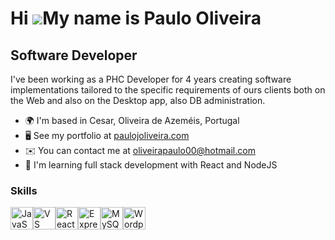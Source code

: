 Hi ![](https://user-images.githubusercontent.com/18350557/176309783-0785949b-9127-417c-8b55-ab5a4333674e.gif)My name is Paulo Oliveira
======================================================================================================================================

Software Developer
------------------

I've been working as a PHC Developer for 4 years creating software implementations tailored to the specific requirements of ours clients both on the Web and also on the Desktop app, also DB administration.

*   🌍  I'm based in Cesar, Oliveira de Azeméis, Portugal
*   🖥️  See my portfolio at [paulojoliveira.com](http://paulojoliveira.com)
*   ✉️  You can contact me at [oliveirapaulo00@hotmail.com](mailto:oliveirapaulo00@hotmail.com)
*   🧠  I'm learning full stack development with React and NodeJS

### Skills 
<p align="left">
<a href="https://developer.mozilla.org/en-US/docs/Web/JavaScript" target="_blank" rel="noreferrer"><img src="https://raw.githubusercontent.com/danielcranney/readme-generator/main/public/icons/skills/javascript-colored.svg" width="36" height="36" alt="JavaScript" /></a><a href="https://code.visualstudio.com/" target="_blank" rel="noreferrer"><img src="https://raw.githubusercontent.com/danielcranney/readme-generator/main/public/icons/skills/visualstudiocode.svg" width="36" height="36" alt="VS Code" /></a><a href="https://reactjs.org/" target="_blank" rel="noreferrer"><img src="https://raw.githubusercontent.com/danielcranney/readme-generator/main/public/icons/skills/react-colored.svg" width="36" height="36" alt="React" /></a><a href="https://expressjs.com/" target="_blank" rel="noreferrer"><img src="https://raw.githubusercontent.com/danielcranney/readme-generator/main/public/icons/skills/express-colored.svg" width="36" height="36" alt="Express" /></a><a href="https://www.mysql.com/" target="_blank" rel="noreferrer"><img src="https://raw.githubusercontent.com/danielcranney/readme-generator/main/public/icons/skills/mysql-colored.svg" width="36" height="36" alt="MySQL" /></a><a href="https://wordpress.com" target="_blank" rel="noreferrer"><img src="https://raw.githubusercontent.com/danielcranney/readme-generator/main/public/icons/skills/wordpress-colored.svg" width="36" height="36" alt="Wordpress" /></a>
                    </p>
